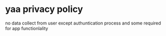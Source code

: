 # yaa privacy policy

no data collect from user except authuntication process and some required for app functionlality
